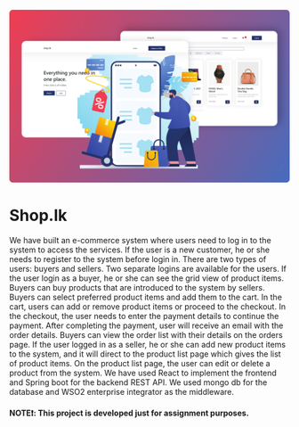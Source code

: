 ![](./frontend/src/assets/readme.png)

# Shop.lk

We have built an e-commerce system where users need to log in to the system to
access the services. If the user is a new customer, he or she needs to register to the
system before login in. There are two types of users: buyers and sellers. Two separate
logins are available for the users. If the user login as a buyer, he or she can see the grid
view of product items. Buyers can buy products that are introduced to the system by
sellers. Buyers can select preferred product items and add them to the cart. In the cart,
users can add or remove product items or proceed to the checkout. In the checkout, the
user needs to enter the payment details to continue the payment. After completing the
payment, user will receive an email with the order details. Buyers can view the order list
with their details on the orders page. If the user logged in as a seller, he or she can add
new product items to the system, and it will direct to the product list page which gives the
list of product items. On the product list page, the user can edit or delete a product from
the system. We have used React to implement the frontend and Spring boot for the
backend REST API. We used mongo db for the database and WSO2 enterprise integrator
as the middleware.

#### NOTE❗: This project is developed just for assignment purposes.
